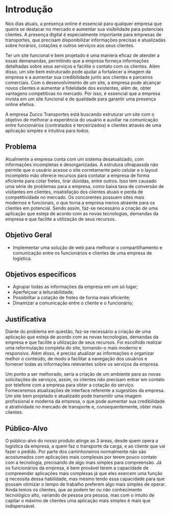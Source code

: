 # Introdução
  Nos dias atuais, a presença online é essencial para qualquer empresa que queira se destacar no mercado e aumentar sua visibilidade para potenciais clientes. A presença digital é especialmente importante para empresas de transportes, que precisam disponibilizar informações precisas e atualizadas sobre horários, cotações e outros serviços aos seus clientes.
   
   Ter um site funcional e bem projetado é uma maniera eficaz de atender a essas demanandas, permitindo que a empresa forneça informações detalhadas sobre seus serviços e facilite o contato com os clientes. Além disso, um site bem estruturado pode ajudar a fortalecer a imagem da empresa e a aumentar sua credibilidade junto aos clientes e parceiros comerciais. Com o desenvolvimento de um site, a empresa pode alcançar novos clientes e aumentar a fidelidade dos existentes, além de, obter vantagens competitivas no mercado. Por isso, é essencial que a empresa invista em um site funcional e de qualidade para garantir uma presença online efetiva.
   
   A empresa Zucco Transportes está buscando estruturar um site com o objetivo de melhorar a experiência do usuário e auxiliar na comunicação entre funcionários  (contratados e terceirizados) e clientes através de uma aplicação simples e intuitiva para todos.
   
## Problema

   Atualmente a empresa conta com um sistema desatualizado, com informações incompletas e desorganizadas. A estrutura ultrapassda não permite que o usuário acesse o site corretamente pelo celular e o layout incompleto mão oferece recursos para contatar a empresa de forma eficiente para cotar fretes, tirar dúvidas, entre outros. 
Isso tem causado uma série de problemas para a empresa, como baixa taxa de conversão de visitantes em clientes, insatisfação dos clientes atuais e perda de competitividade no mercado. Os concorentes possuem sites mais modernos e funcionais, o que torna a empresa menos atraente para os clientes em potencial.
Sendo assim, faz-se necessário a criação de uma aplicação que esteja de acordo com as novas tecnologias, demandas da empresa e que facilite a utilização de seus recursos.


## Objetivo Geral

- Implementar uma solução de web para melhorar o compartilhamento e comunicação entre os funcionários e clientes de uma empresa de logística.

## Objetivos específicos

- Agrupar todas as informações da empresa em um só lugar;
- Aperfeiçoar a leiturabilidade;
- Possibilitar a cotação de fretes de forma mais eficiente;
- Dinamizar a comunicação entre o cliente e o funcionário;

## Justificativa
   Diante do problema em questão, faz-se necessário a criação de uma aplicação que esteja de acordo com as novas tecnologias, demandas da empresa e que facilite a utilização de seus recursos. Foi escolhido realizar uma reformulação completa do site, tornando-o mais moderno e responsivo. Além disso, é preciso atualizar as informações e organizar melhor o conteúdo, de modo a facilitar a navegação dos usuários e fornecer todas as informações relevantes sobre os serviços da empresa.
  
  Um ponto a ser melhorado, seria a criação de um ambiente para as novas solicitações de serviços, assim, os clientes não precisam entrar em contato por telefone com a empresa para obter a cotação do serviço. Forneceremos atualizações de interface referente a sugestões da empresa.
Um site bem projetado e atualizado pode transmitir uma imagem profissional e moderna da empresa, o que pode aumentar sua credibilidade e atratividade no mercado de transporte e, consequentemente, obter mais clientes.

## Público-Alvo

O público-alvo do nosso produto atinge as 3 áreas, desde quem opera a logística da empresa, a quem faz o transporte da carga, e ao cliente que vai fazer o pedido. Por parte dos caminhoneiros normalmente não são acostumados com aplicações mais complexas por terem pouco contato com a tecnologia, precisando de algo mais simples para compreensão. Já os funcionários da empresa, é bem provável terem a capacidade de compreender aplicações mais complexas já que eles exercem uma função q necessita dessa habilidade, mas mesmo tendo essa capacidade para que possam otimizar o tempo de trabalho preferem algo mais simples de operar. Ainda temos os clientes, que as podem ter ou não conhecimento tecnológico alto, variando de pessoa pra pessoa, mas com o intuito de capitar o máximo de clientes uma aplicação mais simples é mais que indispensável. 
